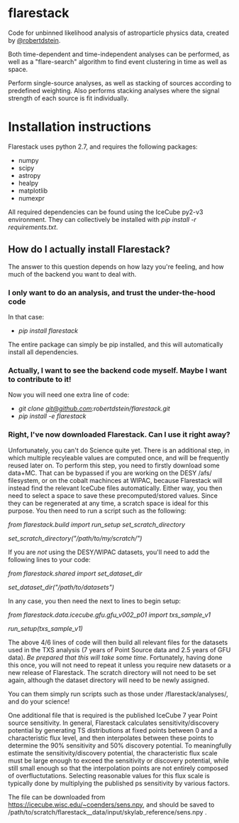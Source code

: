 # flarestack
Code for unbinned likelihood analysis of astroparticle physics data, created by [@robertdstein](https://github.com/robertdstein).

Both time-dependent and time-independent analyses can be performed, as well as a "flare-search" algorithm to find event clustering in time as well as space.

Perform single-source analyses, as well as stacking of sources according to predefined weighting. 
Also performs stacking analyses where the signal strength of each source is fit individually.

# Installation instructions

Flarestack uses python 2.7, and requires the following packages:

* numpy
* scipy
* astropy
* healpy
* matplotlib
* numexpr

All required dependencies can be found using the IceCube py2-v3 environment. They can collectively be installed with _pip install -r requirements.txt_.

## How do I actually install Flarestack?

The answer to this question depends on how lazy you're feeling, and how much of the backend you want to deal with.

### I only want to do an analysis, and trust the under-the-hood code

In that case:
 * _pip install flarestack_
 
The entire package can simply be pip installed, and this will automatically install all dependencies.

 ### Actually, I want to see the backend code myself. Maybe I want to contribute to it!
 
 Now you will need one extra line of code:
 * _git clone git@github.com:robertdstein/flarestack.git_
 * _pip install -e flarestack_
 
### Right, I've now downloaded Flarestack. Can I use it right away?
 
Unfortunately, you can't do Science quite yet. There is an additional step, in which multiple recyleable values are computed once, and will be frequently reused later on. To perform this step, you need to firstly download some data+MC. That can be bypassed if you are working on the DESY /afs/ filesystem, or on the cobalt machinces at WIPAC, because Flarestack will instead find the relevant IceCube files automatically. Either way, you then need to select a space to save these precomputed/stored values. Since they can be regenerated at any time, a scratch space is ideal for this purpose. You then need to run a script such as the following:

  _from flarestack.build import run_setup set_scratch_directory_
  
  _set_scratch_directory("/path/to/my/scratch/")_
  
  If you are *not* using the DESY/WIPAC datasets, you'll need to add the following lines to your code:
  
  _from flarestack.shared import set_dataset_dir_
  
  _set_dataset_dir("/path/to/datasets")_
  
  In any case, you then need the next to lines to begin setup:

  _from flarestack.data.icecube.gfu.gfu_v002_p01 import txs_sample_v1_

  _run_setup(txs_sample_v1)_

The above 4/6 lines of code will then build all relevant files for the datasets used in the TXS analysis (7 years of Point Source data and 2.5 years of GFU data). *Be prepared that this will take some time*. Fortunately, having done this once, you will not need to repeat it unless you require new datasets or a new release of Flarestack. The scratch directory will not need to be set again, although the dataset directory will need to be newly assigned. 

You can them simply run scripts such as those under /flarestack/analyses/, and do your science!

One additional file that is required is the published IceCube 7 year Point source sensitivity. In general, Flarestack calculates sensitivity/discovery potential by generating TS distributions at fixed points between 0 and a characteristic flux level, and then interpolates between these points to determine the 90% sensitivity and 50% discovery potential. To meaningfully estimate the sensitivity/discovery potential, the characteristic flux scale must be large enough to exceed the sensitivity or discovery potential, while still small enough so that the interpolation points are not entirely composed of overfluctutations. Selecting reasonable values for this flux scale is typically done by multiplying the published ps sensitivity by various factors. 

The file can be downloaded from https://icecube.wisc.edu/~coenders/sens.npy, and should be saved to /path/to/scratch/flarestack__data/input/skylab_reference/sens.npy .
